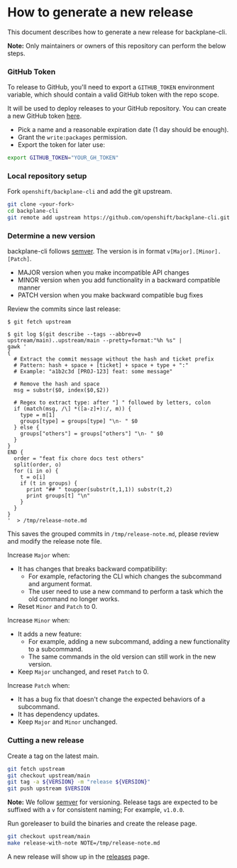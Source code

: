 # How to generate a new release

This document describes how to generate a new release for backplane-cli.

**Note:** Only maintainers or owners of this repository can perform the below steps.

### GitHub Token

To release to GitHub, you'll need to export a `GITHUB_TOKEN` environment variable, which should contain a valid GitHub token with the repo scope.

It will be used to deploy releases to your GitHub repository. You can create a new GitHub token [here](https://github.com/settings/tokens/new).

- Pick a name and a reasonable expiration date (1 day should be enough).
- Grant the `write:packages` permission.
- Export the token for later use:

```bash
export GITHUB_TOKEN="YOUR_GH_TOKEN"
```

### Local repository setup

Fork `openshift/backplane-cli` and add the git upstream.

```bash
git clone <your-fork>
cd backplane-cli
git remote add upstream https://github.com/openshift/backplane-cli.git
```

### Determine a new version
backplane-cli follows [semver](https://semver.org/). The version is in format `v[Major].[Minor].[Patch]`.

- MAJOR version when you make incompatible API changes
- MINOR version when you add functionality in a backward compatible manner
- PATCH version when you make backward compatible bug fixes

Review the commits since last release:
```
$ git fetch upstream

$ git log $(git describe --tags --abbrev=0 upstream/main)..upstream/main --pretty=format:"%h %s" |
gawk '
{
  # Extract the commit message without the hash and ticket prefix
  # Pattern: hash + space + [ticket] + space + type + ":"
  # Example: "a1b2c3d [PROJ-123] feat: some message"

  # Remove the hash and space
  msg = substr($0, index($0,$2))

  # Regex to extract type: after "] " followed by letters, colon
  if (match(msg, /\] *([a-z]+):/, m)) {
    type = m[1]
    groups[type] = groups[type] "\n- " $0
  } else {
    groups["others"] = groups["others"] "\n- " $0
  }
}
END {
  order = "feat fix chore docs test others"
  split(order, o)
  for (i in o) {
    t = o[i]
    if (t in groups) {
      print "## " toupper(substr(t,1,1)) substr(t,2)
      print groups[t] "\n"
    }
  }
}
'  > /tmp/release-note.md
```
This saves the grouped commits in `/tmp/release-note.md`, please review and modify the release note file.

Increase `Major` when:
- It has changes that breaks backward compatibility:
    - For example, refactoring the CLI which changes the subcommand and argument format.
    - The user need to use a new command to perform a task which the old command no longer works.
- Reset `Minor` and `Patch` to 0.

Increase `Minor` when:
- It adds a new feature:
    - For example, adding a new subcommand, adding a new functionality to a subcommand.
    - The same commands in the old version can still work in the new version.
- Keep `Major` unchanged, and reset `Patch` to 0.

Increase `Patch` when:
- It has a bug fix that doesn't change the expected behaviors of a subcommand.
- It has dependency updates.
- Keep `Major` and `Minor` unchanged.

### Cutting a new release

Create a tag on the latest main.

```bash
git fetch upstream
git checkout upstream/main
git tag -a ${VERSION} -m "release ${VERSION}"
git push upstream $VERSION
```

**Note:** We follow [semver](https://semver.org/) for versioning. Release tags are expected to be suffixed with a `v` for consistent naming; For example, `v1.0.0`.

Run goreleaser to build the binaries and create the release page.

```bash
git checkout upstream/main
make release-with-note NOTE=/tmp/release-note.md
```

A new release will show up in the [releases](https://github.com/openshift/backplane-cli/releases) page.
